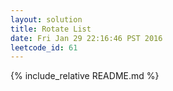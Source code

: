 ```yaml
---
layout: solution
title: Rotate List
date: Fri Jan 29 22:16:46 PST 2016
leetcode_id: 61
---
```

{% include_relative README.md %}
